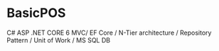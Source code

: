 # BasicPOS

C# ASP .NET CORE 6 MVC/
EF Core /
N-Tier architecture /
Repository Pattern /
Unit of Work /
MS SQL DB 
